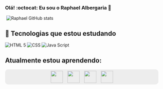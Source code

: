### Olá! :octocat: Eu sou o Raphael Albergaria 👋

[![]()]()
![Raphael GitHub stats](https://github-readme-stats.vercel.app/api?username=Raphael-Albergaria&show_icons=true&theme=dark)

## :school_satchel: Tecnologias que estou estudando

![HTML 5](https://img.shields.io/badge/HTML-323330?style=for-the-badge&logo=html5&logoColor=0056db)
![CSS](https://img.shields.io/badge/CSS-323330?&style=for-the-badge&logo=css3&logoColor=0056db)
![Java Script](https://img.shields.io/badge/JavaScript-323330?style=for-the-badge&logo=javascript&logoColor=0056db)

## Atualmente estou aprendendo:

<div style='display: flex; background-color: #ededed; border-radius: 10px; padding: 5px ; gap:15px ; justify-content: center;'>

<img src="https://cdn.jsdelivr.net/gh/devicons/devicon/icons/javascript/javascript-original.svg" width="40" height="40" />
<img src="https://cdn.jsdelivr.net/gh/devicons/devicon/icons/css3/css3-original.svg" width="40" height="40" />
<img src="https://cdn.jsdelivr.net/gh/devicons/devicon/icons/html5/html5-original.svg" width="40" height="40" />
<img src="https://cdn.jsdelivr.net/gh/devicons/devicon/icons/csharp/csharp-original.svg" width="40" height="40"/>

</div>
